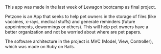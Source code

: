This app was made in the last week of Lewagon bootcamp as final project.

Petzone is an App that seeks to help pet owners in the storage of files (like vaccines, x-rays, medical stuffs) and generate reminders (future appointments, dewormings or others). This will help pet owners have a better organization and not be worried about where are pet papers.

The software architecture in the project is MVC (Model, View, Controller), which was made on Ruby on Rails.
